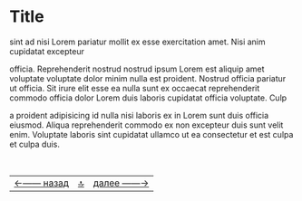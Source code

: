 ---
---


# Title

 sint ad nisi Lorem pariatur mollit ex esse exercitation amet. Nisi anim cupidatat excepteur 
 
 officia. Reprehenderit nostrud nostrud ipsum Lorem est aliquip amet voluptate voluptate dolor minim nulla est proident. Nostrud officia pariatur ut officia. Sit irure elit esse ea nulla sunt ex occaecat reprehenderit commodo officia dolor Lorem duis laboris cupidatat officia voluptate. Culp
 
 a proident adipisicing id nulla nisi laboris ex in Lorem sunt duis officia eiusmod. Aliqua reprehenderit commodo ex non excepteur duis sunt velit enim. Voluptate laboris sint cupidatat ullamco ut ea consectetur et est culpa et culpa duis.

<!--ystm_start-->
<br>

 |||| 
 |:---|:---:|---:| 
 [←—— назад]( readme.md )|[ 🔝 ](#)|[далее ——→]( buki-page.md ) 

 <br>
<!--ystm_end-->
